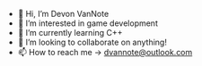 - 👋 Hi, I’m Devon VanNote
- 👀 I’m interested in game development
- 🌱 I’m currently learning C++
- 💞️ I’m looking to collaborate on anything!
- 📫 How to reach me -> dvannote@outlook.com
